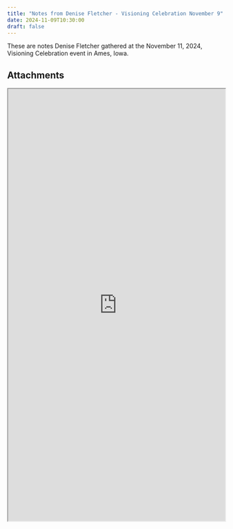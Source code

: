 ```yaml
---
title: "Notes from Denise Fletcher - Visioning Celebration November 9"
date: 2024-11-09T10:30:00
draft: false
---
```

These are notes Denise Fletcher gathered at the November 11, 2024, Visioning Celebration event in Ames, Iowa. 
 
## Attachments

<iframe width=100% height=1000 src="https://docs.google.com/document/d/e/2PACX-1vSlHU7gzKMf15e9hnHbiyYcM7PKlahmGF8vz6ATGXswZpSzyYtn8kfBB1A3gLs_5w/pub?embedded=true"></iframe>
